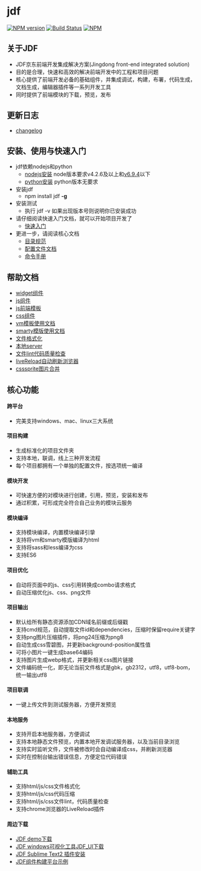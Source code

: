 # jdf

[![NPM version](https://badge.fury.io/js/jdf.png)](http://badge.fury.io/js/jdf) [![Build Status](https://api.travis-ci.org/putaoshu/jdf.svg?branch=master)](https://travis-ci.org/putaoshu/jdf)
[![NPM](https://nodei.co/npm/jdf.png?downloads=true)](https://nodei.co/npm/jdf/)

## 关于JDF

* JDF京东前端开发集成解决方案(Jingdong front-end integrated solution)
* 目的是合理，快速和高效的解决前端开发中的工程和项目问题
* 核心提供了前端开发必备的基础组件，并集成调试，构建，布署，代码生成，文档生成，编辑器插件等一系列开发工具
* 同时提供了前端模块的下载，预览，发布

## 更新日志

* [changelog](https://github.com/putaoshu/jdf/blob/master/CHANGELOG.md)

## 安装、使用与快速入门

*   jdf依赖nodejs和python
	* [nodejs安装](http://nodejs.org/download/) node版本要求v4.2.6及以上和[v6.9.4](https://nodejs.org/dist/v6.9.4/)以下
	* [python安装](https://www.python.org/downloads/) python版本无要求
*   安装jdf
	* npm install jdf **-g**
*   安装测试
	* 执行 jdf -v 如果出现版本号则说明你已安装成功
*   请仔细阅读快速入门文档，就可以开始项目开发了
	* [快速入门](https://github.com/putaoshu/jdf/blob/master/doc/a_tool_develop.md)
*   更进一步，请阅读核心文档
	* [目录规范](https://github.com/putaoshu/jdf/blob/master/doc/core_dir_standard.md)
	* [配置文件文档](https://github.com/putaoshu/jdf/blob/master/doc/a_tool_config.md)
	* [命令手册](https://github.com/putaoshu/jdf/blob/master/doc/a_tool_command.md)

## 帮助文档
* [widget组件](https://github.com/putaoshu/jdf/blob/master/doc/core_widget.md)
* [js组件](https://github.com/putaoshu/jdf/blob/master/doc/core_js.md)
* [js前端模板](https://github.com/putaoshu/jdf/blob/master/doc/core_tpl.md)
* [css组件](https://github.com/putaoshu/jdf/blob/master/doc/core_css.md)
* [vm模板使用文档](https://github.com/putaoshu/jdf/blob/master/doc/core_vm.md)
* [smarty模版使用文档](https://github.com/putaoshu/jdf/blob/master/doc/core_smarty.md)
* [文件格式化](https://github.com/putaoshu/jdf/blob/master/doc/a_tool_format.md)
* [本地server](https://github.com/putaoshu/jdf/blob/master/doc/a_tool_server.md)
* [文件lint代码质量检查](https://github.com/putaoshu/jdf/blob/master/doc/a_tool_lint.md)
* [liveReload自动刷新浏览器](https://github.com/putaoshu/jdf/blob/master/doc/a_tool_livereload.md)
* [csssprite图片合并](https://github.com/putaoshu/jdf/blob/master/doc/a_tool_csssprite.md)

## 核心功能

#### 跨平台
* 完美支持windows、mac、linux三大系统

#### 项目构建
* 生成标准化的项目文件夹
* 支持本地，联调，线上三种开发流程
* 每个项目都拥有一个单独的配置文件，按选项统一编译

#### 模块开发
* 可快速方便的对模块进行创建，引用，预览，安装和发布
* 通过积累，可形成完全符合自己业务的模块云服务

#### 模块编译
* 支持模块编译，内置模块编译引挚
* 支持将vm和smarty模版编译为html
* 支持将sass和less编译为css
* 支持ES6

#### 项目优化
* 自动将页面中的js、css引用转换成combo请求格式
* 自动压缩优化js、css、png文件

#### 项目输出
* 默认给所有静态资源添加CDN域名前缀或后缀戳
* 支持cmd规范，自动提取文件id和dependencies，压缩时保留require关键字
* 支持png图片压缩插件，将png24压缩为png8
* 自动生成css雪碧图，并更新background-position属性值
* 可将小图片一键生成base64编码
* 支持图片生成webp格式，并更新相关css图片链接
* 文件编码统一化，即无论当前文件格式是gbk，gb2312，utf8，utf8-bom，统一输出utf8

#### 项目联调
* 一键上传文件到测试服务器，方便开发预览

#### 本地服务
* 支持开启本地服务器，方便调试
* 支持本地静态文件预览，内置本地开发调试服务器，以及当前目录浏览
* 支持实时监听文件，文件被修改时会自动编译成css，并刷新浏览器
* 实时在控制台输出错误信息，方便定位代码错误

#### 辅助工具
* 支持html/js/css文件格式化
* 支持html/js/css代码压缩
* 支持html/js/css文件lint，代码质量检查
* 支持chrome浏览器的LiveReload插件

#### 周边下载
* [JDF demo下载](https://o8tcolhwh.qnssl.com/jdf_demo.tar)
* [JDF windows可视化工具JDF_UI下载](https://o8tcolhwh.qnssl.com/JDF_UI.exe)
* [JDF Sublime Text2 插件安装](https://sublime.wbond.net/packages/Jdf%20-%20Tool)
* [JDF组件构建平台示例](https://o8tcolhwh.qnssl.com/JDF_build_platform.gif)
